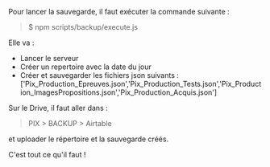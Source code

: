 Pour lancer la sauvegarde, il faut exécuter la commande suivante :
  > $ npm scripts/backup/execute.js
  
  Elle va :
  - Lancer le serveur
  - Créer un repertoire avec la date du jour
  - Créer et sauvegarder les fichiers json suivants :
  ['Pix_Production_Epreuves.json','Pix_Production_Tests.json','Pix_Production_ImagesPropositions.json','Pix_Production_Acquis.json']
  
  
  
  Sur le Drive, il faut aller dans :
  > PIX > BACKUP > Airtable 
  
  et uploader le répertoire et la sauvegarde créés.
  
  C'est tout ce qu'il faut !
  
  
  
  
